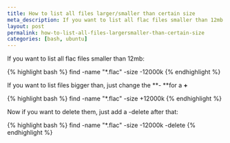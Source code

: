 ```yaml
---
title: How to list all files larger/smaller than certain size
meta_description: If you want to list all flac files smaller than 12mb or bigger than or even delete them all.
layout: post
permalink: how-to-list-all-files-largersmaller-than-certain-size
categories: [bash, ubuntu]
---
```

If you want to list all flac files smaller than 12mb:

{% highlight bash %}
find -name "*.flac" -size -12000k
{% endhighlight %}

If you want to list files bigger than, just change the **- **for a **+**

{% highlight bash %}
find -name "*.flac" -size +12000k
{% endhighlight %}

Now if you want to delete them, just add a -delete after that:

{% highlight bash %}
find -name "*.flac" -size -12000k -delete
{% endhighlight %}
